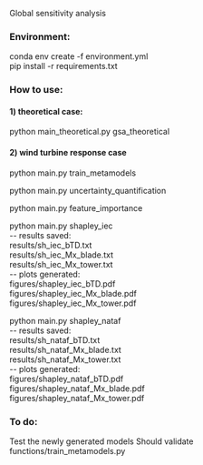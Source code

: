 Global sensitivity analysis


### Environment:
conda env create -f environment.yml  
pip install -r requirements.txt


### How to use:
#### 1) theoretical case:
python main_theoretical.py gsa_theoretical
#### 2) wind turbine response case
python main.py train_metamodels

python main.py uncertainty_quantification

python main.py feature_importance

python main.py shapley_iec  
-- results saved:  
    results/sh_iec_bTD.txt  
    results/sh_iec_Mx_blade.txt  
    results/sh_iec_Mx_tower.txt  
-- plots generated:  
    figures/shapley_iec_bTD.pdf  
    figures/shapley_iec_Mx_blade.pdf  
    figures/shapley_iec_Mx_tower.pdf

python main.py shapley_nataf  
-- results saved:  
    results/sh_nataf_bTD.txt  
    results/sh_nataf_Mx_blade.txt  
    results/sh_nataf_Mx_tower.txt  
-- plots generated:  
    figures/shapley_nataf_bTD.pdf  
    figures/shapley_nataf_Mx_blade.pdf  
    figures/shapley_nataf_Mx_tower.pdf

### To do:
Test the newly generated models
Should validate functions/train_metamodels.py